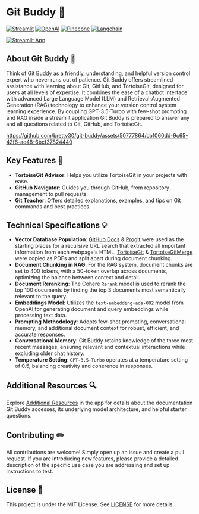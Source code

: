 # Git Buddy 🤖

[![Streamlit](https://img.shields.io/badge/-Streamlit-FF4B4B?style=flat-square&logo=streamlit&logoColor=white)](https://streamlit.io/)
[![OpenAI](https://img.shields.io/badge/-OpenAI-412991?style=flat-square&logo=openai&logoColor=white)](https://openai.com/)
[![Pinecone](https://img.shields.io/badge/-Pinecone-0000ff?style=flat-square&logo=pinecone&logoColor=white)](https://www.pinecone.io)
[![Langchain](https://img.shields.io/badge/-Langchain-gray?style=flat-square)](https://www.langchain.com/)

[![Streamlit App](https://static.streamlit.io/badges/streamlit_badge_black_white.svg)](https://git-buddy.streamlit.app/)

## About Git Buddy 📖

Think of Git Buddy as a friendly, understanding, and helpful version control expert who never runs out of patience. Git Buddy offers streamlined assistance with learning about Git, GitHub, and TortoiseGit, designed for users at all levels of expertise. It combines the ease of a chatbot interface with advanced Large Language Model (LLM) and Retrieval-Augmented Generation (RAG) technology to enhance your version control system learning experience. By coupling GPT-3.5-Turbo with few-shot prompting and RAG inside a streamlit application Git Buddy is prepared to answer any and all questions related to Git, GitHub, and TortoiseGit. 

https://github.com/brettv30/git-buddy/assets/50777864/cbf060dd-9c65-42f6-ae48-6bcf37824440

## Key Features 🔑

- **TortoiseGit Advisor**: Helps you utilize TortoiseGit in your projects with ease.
- **GitHub Navigator**: Guides you through GitHub, from repository management to pull requests.
- **Git Teacher**: Offers detailed explanations, examples, and tips on Git commands and best practices.

## Technical Specifications 💡

- **Vector Database Population**: [GitHub Docs](https://docs.github.com/en) & [Progit](https://git-scm.com/book/en/v2) were used as the starting places for a recursive URL search that extracted all important information from each webpage's HTML. [TortoiseGit](https://tortoisegit.org/docs/tortoisegit/) & [TortoiseGitMerge](https://tortoisegit.org/docs/tortoisegitmerge/) were copied as PDFs and split apart during document chunking. 
- **Document Chunking in RAG**: For the RAG system, document chunks are set to 400 tokens, with a 50-token overlap across documents, optimizing the balance between context and detail.
- **Document Reranking**: The Cohere `Rerank` model is used to rerank the top 100 documents by finding the top 3 documents most semantically relevant to the query.
- **Embeddings Model**: Utilizes the `text-embedding-ada-002` model from OpenAI for generating document and query embeddings while processing text data.
- **Prompting Methodology**: Adopts few-shot prompting, conversational memory, and additional document context for robust, efficient, and accurate responses.
- **Conversational Memory**: Git Buddy retains knowledge of the three most recent messages, ensuring relevant and contextual interactions while excluding older chat history.
- **Temperature Setting**: `GPT-3.5-Turbo` operates at a temperature setting of 0.5, balancing creativity and coherence in responses.



## Additional Resources 🔍

Explore [Additional Resources](https://git-buddy.streamlit.app/Additional_Resources) in the app for details about the documentation Git Buddy accesses, its underlying model architecture, and helpful starter questions.

## Contributing ✏️

All contributions are welcome! Simply open up an issue and create a pull request. If you are introducing new features, please provide a detailed description of the specific use case you are addressing and set up instructions to test.

## License 📝

This project is under the MIT License. See [LICENSE](https://github.com/brettv30/git-buddy/blob/main/LICENSE) for more details.
